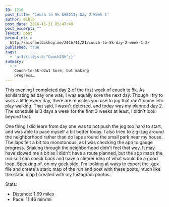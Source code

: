 ```yaml
---
ID: 1216
post_title: 'Couch to 5k &#8211; Day 2 Week 1'
author: miklb
post_date: 2016-11-21 05:47:49
post_excerpt: ""
layout: post
permalink: >
  http://michaelbishop.me/2016/11/21/couch-to-5k-day-2-week-1-2/
published: true
tags:
  - 'a:1:{i:0;s:8:"Couch25k";}'
summary:
  - >
    Couch-to-5k-d2w1 Sore, but making
    progress…
---
```

This evening I completed day 2 of the first week of couch to 5k. As exhilarating as day one was, I was equally sore the next day. Though I try to walk a little every day, there are muscles you use to jog that don't come into play walking. That said, I wasn't deterred, and today was my planned day 2. The schedule is 3 days a week for the first 3 weeks at least, I didn't look beyond that.

 One thing I did learn from day one was to not push the jog too hard to start, and was able to pace myself a bit better today. I also tried to zig-zag around the neighborhood rather than do laps around the small park near my house. The laps felt a bit too monotonous, as I was checking the app to gauge progress. Snaking through the neighborhood didn't feel that way. It may have slowed me a bit as I didn't have a route planned, but the app maps the run so I can check back and have a clearer idea of what would be a good loop. Speaking of, on my geek side, I'm looking at ways to export the .gpx file and create a static map of the run and post with these posts, much like the static map I created with my Instagram photos.

 Stats:

 * Distance: 1.69 miles
 * Pace: 11:46 min/mi

<a href="https://brid.gy/publish/twitter"></a>